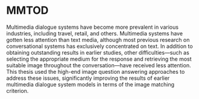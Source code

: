 # MMTOD

Multimedia dialogue systems have become more prevalent in various industries, including travel, retail, and others. Multimedia systems have gotten less attention than text media, although most previous research on conversational systems has exclusively concentrated on text. In addition to obtaining outstanding results in earlier studies, other difficulties—such as selecting the appropriate medium for the response and retrieving the most suitable image throughout the conversation—have received less attention. This thesis used the high-end image question answering approaches to address these issues, significantly improving the results of earlier multimedia dialogue system models in terms of the image matching criterion.

